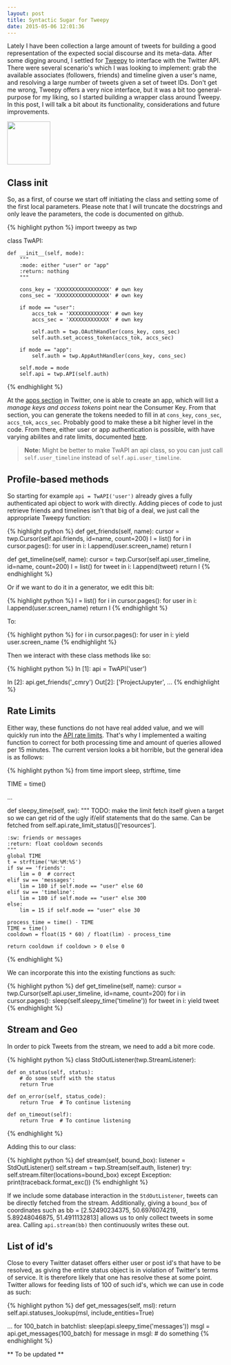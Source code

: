 ```yaml
---
layout: post
title: Syntactic Sugar for Tweepy
date: 2015-05-06 12:01:36
---
```


Lately I have been collection a large amount of tweets for building a good representation of the expected social discourse and its meta-data. After some digging around, I settled for [Tweepy](https://tweepy.readthedocs.org/) to interface with the Twitter API. There were several scenario's which I was looking to implement: grab the available associates (followers, friends) and timeline given a user's name, and resolving a large number of tweets given a set of tweet IDs. Don't get me wrong, Tweepy offers a very nice interface, but it was a bit too general-purpose for my liking, so I started building a wrapper class around Tweepy. In this post, I will talk a bit about its functionality, considerations and future improvements.

<img src="https://pbs.twimg.com/profile_images/2284174872/7df3h38zabcvjylnyfe3.png" width="100"/>

## Class __init__

So, as a first, of course we start off initiating the class and setting some of the first local parameters. Please note that I will truncate the docstrings and only leave the parameters, the code is documented on github.

{% highlight python %} 
import tweepy as twp

class TwAPI:

	def __init__(self, mode):
        """ 
        :mode: either "user" or "app"
        :return: nothing
        """

        cons_key = 'XXXXXXXXXXXXXXXXX' # own key
        cons_sec = 'XXXXXXXXXXXXXXXXX' # own key

        if mode == "user":
            accs_tok = 'XXXXXXXXXXXXX' # own key
            accs_sec = 'XXXXXXXXXXXXX' # own key

            self.auth = twp.OAuthHandler(cons_key, cons_sec)
            self.auth.set_access_token(accs_tok, accs_sec)

        if mode == "app":
            self.auth = twp.AppAuthHandler(cons_key, cons_sec)

        self.mode = mode
        self.api = twp.API(self.auth) 
{% endhighlight %}

At the [apps section](https://apps.twitter.com/) in Twitter, one is able to create an app, which will list a *manage keys and access tokens* point near the Consumer Key. From that section, you can generate the tokens needed to fill in at `cons_key`, `cons_sec`, `accs_tok`, `accs_sec`. Probably good to make these a bit higher level in the code. From there, either user or app authentication is possible, with have varying abilites and rate limits, documented [here](https://dev.twitter.com/rest/public/rate-limiting).

> **Note:** Might be better to make TwAPI an api class, so you can just call `self.user_timeline` instead of `self.api.user_timeline`.

## Profile-based methods

So starting for example `api = TwAPI('user')` already gives a fully authenticated api object to work with directly. Adding pieces of code to just retrieve friends and timelines isn't that big of a deal, we just call the appropriate Tweepy function:

{% highlight python %} 
def get_friends(self, name):
    cursor = twp.Cursor(self.api.friends, id=name, count=200)
    l = list()
    for i in cursor.pages():
        for user in i:
            l.append(user.screen_name)
        return l

def get_timeline(self, name):
    cursor = twp.Cursor(self.api.user_timeline, id=name, count=200)
    l = list()
        for tweet in i:
            l.append(tweet)
        return l
{% endhighlight %}

Or if we want to do it in a generator, we edit this bit:

{% highlight python %} 
l = list()
for i in cursor.pages():
    for user in i:
        l.append(user.screen_name)
return l
{% endhighlight %}

To:

{% highlight python %} 
for i in cursor.pages():
    for user in i:
        yield user.screen_name
{% endhighlight %}

Then we interact with these class methods like so:

{% highlight python %}
In [1]: api = TwAPI('user')

In [2]: api.get_friends('_cmry')
Out[2]: 
['ProjectJupyter',
...
{% endhighlight %}

## Rate Limits

Either way, these functions do not have real added value, and we will quickly run into the [API rate limits](https://dev.twitter.com/rest/public/rate-limits). That's why I implemented a waiting function to correct for both processing time and amount of queries allowed per 15 minutes. The current version looks a bit horrible, but the general idea is as follows:

{% highlight python %} 
from time import sleep, strftime, time

TIME = time()

...

def sleepy_time(self, sw):
    """
    TODO: make the limit fetch itself given a target so we can get
          rid of the ugly if/elif statements that do the same. Can
          be fetched from self.api.rate_limit_status()['resources'].

    :sw: friends or messages
    :return: float cooldown seconds
    """
    global TIME
    t = strftime('%H:%M:%S')
    if sw == 'friends':
        lim = 0  # correct
    elif sw == 'messages':
        lim = 180 if self.mode == "user" else 60
    elif sw == 'timeline':
        lim = 180 if self.mode == "user" else 300
    else:
    	lim = 15 if self.mode == "user" else 30
    
    process_time = time() - TIME
    TIME = time()
    cooldown = float(15 * 60) / float(lim) - process_time

    return cooldown if cooldown > 0 else 0
{% endhighlight %}

We can incorporate this into the existing functions as such:

{% highlight python %} 
def get_timeline(self, name):
    cursor = twp.Cursor(self.api.user_timeline, id=name, count=200)
    for i in cursor.pages():
        sleep(self.sleepy_time('timeline'))
        for tweet in i:
            yield tweet
{% endhighlight %}

## Stream and Geo

In order to pick Tweets from the stream, we need to add a bit more code. 

{% highlight python %} 
class StdOutListener(twp.StreamListener):

    def on_status(self, status):
        # do some stuff with the status
        return True

    def on_error(self, status_code):
        return True  # To continue listening

    def on_timeout(self):
        return True  # To continue listening

{% endhighlight %}

Adding this to our class:

{% highlight python %} 
def stream(self, bound_box):
    listener = StdOutListener()
    self.stream = twp.Stream(self.auth, listener)
    try:
        self.stream.filter(locations=bound_box)
    except Exception:
        print(traceback.format_exc())
{% endhighlight %}

If we include some database interaction in the `StdOutListener`, tweets can be directly fetched from the stream. Additionally, giving a `bound_box` of coordinates such as bb = [2.52490234375, 50.6976074219, 5.89248046875, 51.4911132813] allows us to only collect tweets in some area. Calling `api.stream(bb)` then continuously writes these out.

## List of id's

Close to every Twitter dataset offers either user or post id's that have to be resolved, as giving the entire status object is in violation of Twitter's terms of service. It is therefore likely that one has resolve these at some point. Twitter allows for feeding lists of 100 of such id's, which we can use in code as such:

{% highlight python %} 
def get_messages(self, msl):
    return self.api.statuses_lookup(msl, include_entities=True)

...
for 100_batch in batchlist:
	sleep(api.sleepy_time('messages'))
	msgl = api.get_messages(100_batch)
	for message in msgl:
		# do something
{% endhighlight %}

** To be updated **